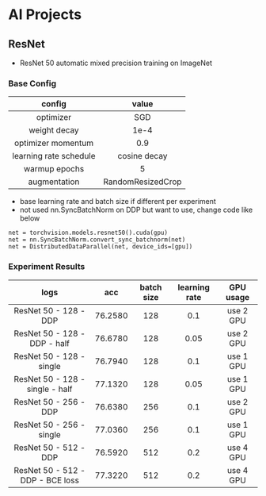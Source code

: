 # AI Projects

## ResNet
- ResNet 50 automatic mixed precision training on ImageNet

### Base Config
|config|value|
|:-:|:-:|
|optimizer|SGD|
|weight decay|1e-4|
|optimizer momentum|0.9|
|learning rate schedule|cosine decay|
|warmup epochs|5|
|augmentation|RandomResizedCrop|

- base learning rate and batch size if different per experiment
- not used nn.SyncBatchNorm on DDP but want to use, change code like below

```
net = torchvision.models.resnet50().cuda(gpu)
net = nn.SyncBatchNorm.convert_sync_batchnorm(net)
net = DistributedDataParallel(net, device_ids=[gpu])
```


### Experiment Results
|logs|acc|batch size|learning rate|GPU usage|
|:-:|:-:|:-:|:-:|:-:|
|ResNet 50 - 128 - DDP|76.2580|128|0.1|use 2 GPU|
|ResNet 50 - 128 - DDP - half|76.6780|128|0.05|use 2 GPU|
|ResNet 50 - 128 - single|76.7940|128|0.1|use 1 GPU|
|ResNet 50 - 128 - single - half|77.1320|128|0.05|use 1 GPU|
|ResNet 50 - 256 - DDP|76.6380|256|0.1|use 2 GPU|
|ResNet 50 - 256 - single|77.0360|256|0.1|use 1 GPU|
|ResNet 50 - 512 - DDP|76.5920|512|0.2|use 4 GPU|
|ResNet 50 - 512 - DDP - BCE loss|77.3220|512|0.2|use 4 GPU|
